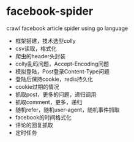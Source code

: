 # facebook-spider
crawl facebook article spider using go language

- 框架搭建，技术选型colly
- csv读取，格式化
- 爬虫的header头封装
- colly乱码问题，Accept-Encoding问题
- 模拟登陆，Post登录Content-Type问题
- 登陆后保持cookie，redis持久化
- cookie过期的情况
- 抓取post，更多的问题，递归调用
- 抓取comment，更多，递归
- 随机refer，随机user-agent，随机事件抓取
- facebook的时间格式化
- 评论的回复抓取
- 定时任务